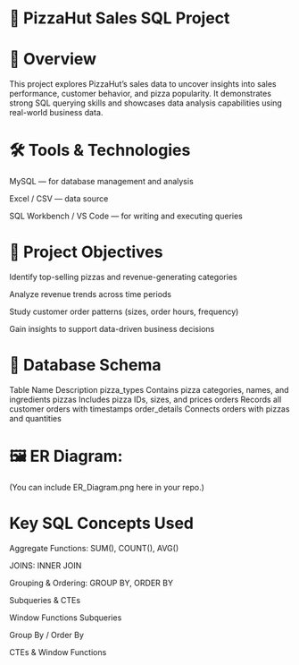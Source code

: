 # 🍕 PizzaHut Sales SQL Project










# 📘 Overview

This project explores PizzaHut’s sales data to uncover insights into sales performance, customer behavior, and pizza popularity.
It demonstrates strong SQL querying skills and showcases data analysis capabilities using real-world business data.

# 🛠️ Tools & Technologies

MySQL — for database management and analysis

Excel / CSV — data source

SQL Workbench / VS Code — for writing and executing queries

# 🎯 Project Objectives

Identify top-selling pizzas and revenue-generating categories

Analyze revenue trends across time periods

Study customer order patterns (sizes, order hours, frequency)

Gain insights to support data-driven business decisions

# 🧩 Database Schema
Table Name	Description
pizza_types	Contains pizza categories, names, and ingredients
pizzas	Includes pizza IDs, sizes, and prices
orders	Records all customer orders with timestamps
order_details	Connects orders with pizzas and quantities

# 🖼 ER Diagram:
(You can include ER_Diagram.png here in your repo.)

# Key SQL Concepts Used

Aggregate Functions: SUM(), COUNT(), AVG()

JOINS: INNER JOIN

Grouping & Ordering: GROUP BY, ORDER BY

Subqueries & CTEs

Window Functions
Subqueries

Group By / Order By

CTEs & Window Functions
